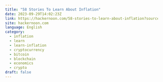 ```yaml
---
title: "58 Stories To Learn About Inflation"
date: 2023-09-29T14:02:23Z
link: https://hackernoon.com/58-stories-to-learn-about-inflation?source=rss&utm_medium=RSS&utm_source=news.12bit.vn
site: hackernoon.com
language: English
category:
  - inflation
  - learn
  - learn-inflation
  - cryptocurrency
  - bitcoin
  - blockchain
  - economics
  - crypto
draft: false
---
```


